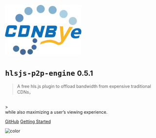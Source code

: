 <img width="250" src="pics/cdnbye.png" alt="cdnbye logo">

# `hlsjs-p2p-engine` <small>0.5.1</small>

> A free hls.js plugin to offload bandwidth from expensive traditional CDNs，
<br>
> <br>while also maximizing a user’s viewing experience. 

[GitHub](https://github.com/cdnbye/hlsjs-p2p-engine)
[Getting Started](/en/README.md)

<!-- 背景色 -->

![color](#00C5CD)

